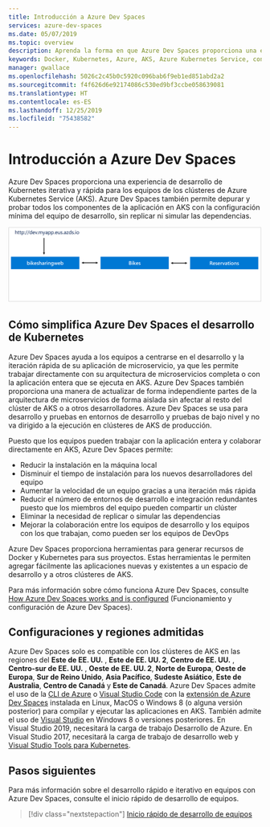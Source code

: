 ```yaml
---
title: Introducción a Azure Dev Spaces
services: azure-dev-spaces
ms.date: 05/07/2019
ms.topic: overview
description: Aprenda la forma en que Azure Dev Spaces proporciona una experiencia de desarrollo de Kubernetes iterativa y rápida para los equipos de los clústeres de Azure Kubernetes Service
keywords: Docker, Kubernetes, Azure, AKS, Azure Kubernetes Service, containers, kubectl, k8s
manager: gwallace
ms.openlocfilehash: 5026c2c45b0c5920c096bab6f9eb1ed851abd2a2
ms.sourcegitcommit: f4f626d6e92174086c530ed9bf3ccbe058639081
ms.translationtype: HT
ms.contentlocale: es-ES
ms.lasthandoff: 12/25/2019
ms.locfileid: "75438582"
---
```

# <a name="introduction-to-azure-dev-spaces"></a>Introducción a Azure Dev Spaces

Azure Dev Spaces proporciona una experiencia de desarrollo de Kubernetes iterativa y rápida para los equipos de los clústeres de Azure Kubernetes Service (AKS). Azure Dev Spaces también permite depurar y probar todos los componentes de la aplicación en AKS con la configuración mínima del equipo de desarrollo, sin replicar ni simular las dependencias.

![](media/azure-dev-spaces/collaborate-graphic.gif)

## <a name="how-azure-dev-spaces-simplifies-kubernetes-development"></a>Cómo simplifica Azure Dev Spaces el desarrollo de Kubernetes

Azure Dev Spaces ayuda a los equipos a centrarse en el desarrollo y la iteración rápida de su aplicación de microservicio, ya que les permite trabajar directamente con su arquitectura de microservicios completa o con la aplicación entera que se ejecuta en AKS. Azure Dev Spaces también proporciona una manera de actualizar de forma independiente partes de la arquitectura de microservicios de forma aislada sin afectar al resto del clúster de AKS o a otros desarrolladores. Azure Dev Spaces se usa para desarrollo y pruebas en entornos de desarrollo y pruebas de bajo nivel y no va dirigido a la ejecución en clústeres de AKS de producción.

Puesto que los equipos pueden trabajar con la aplicación entera y colaborar directamente en AKS, Azure Dev Spaces permite:

* Reducir la instalación en la máquina local
* Disminuir el tiempo de instalación para los nuevos desarrolladores del equipo
* Aumentar la velocidad de un equipo gracias a una iteración más rápida
* Reducir el número de entornos de desarrollo e integración redundantes puesto que los miembros del equipo pueden compartir un clúster
* Eliminar la necesidad de replicar o simular las dependencias
* Mejorar la colaboración entre los equipos de desarrollo y los equipos con los que trabajan, como pueden ser los equipos de DevOps

Azure Dev Spaces proporciona herramientas para generar recursos de Docker y Kubernetes para sus proyectos. Estas herramientas le permiten agregar fácilmente las aplicaciones nuevas y existentes a un espacio de desarrollo y a otros clústeres de AKS.

Para más información sobre cómo funciona Azure Dev Spaces, consulte [How Azure Dev Spaces works and is configured][how-dev-spaces-works] (Funcionamiento y configuración de Azure Dev Spaces).

## <a name="supported-regions-and-configurations"></a>Configuraciones y regiones admitidas

Azure Dev Spaces solo es compatible con los clústeres de AKS en las regiones del **Este de EE. UU.** , **Este de EE. UU. 2**, **Centro de EE. UU.** , **Centro-sur de EE. UU.** , **Oeste de EE. UU. 2**, **Norte de Europa**, **Oeste de Europa**, **Sur de Reino Unido**, **Asia Pacífico**, **Sudeste Asiático**, **Este de Australia**, **Centro de Canadá** y **Este de Canadá**. Azure Dev Spaces admite el uso de la [CLI de Azure](/cli/azure/install-azure-cli?view=azure-cli-latest) o [Visual Studio Code](https://code.visualstudio.com/download) con la [extensión de Azure Dev Spaces](https://marketplace.visualstudio.com/items?itemName=azuredevspaces.azds) instalada en Linux, MacOS o Windows 8 (o alguna versión posterior) para compilar y ejecutar las aplicaciones en AKS. También admite el uso de [Visual Studio](https://aka.ms/vsdownload?utm_source=mscom&utm_campaign=msdocs) en Windows 8 o versiones posteriores. En Visual Studio 2019, necesitará la carga de trabajo Desarrollo de Azure. En Visual Studio 2017, necesitará la carga de trabajo de desarrollo web y [Visual Studio Tools para Kubernetes](https://aka.ms/get-vsk8stools).

## <a name="next-steps"></a>Pasos siguientes

Para más información sobre el desarrollo rápido e iterativo en equipos con Azure Dev Spaces, consulte el inicio rápido de desarrollo de equipos.

> [!div class="nextstepaction"]
> [Inicio rápido de desarrollo de equipos](quickstart-team-development.md)


[how-dev-spaces-works]: how-dev-spaces-works.md
[team-development-quickstart]: quickstart-team-development.md
